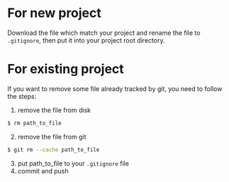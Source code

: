 # For new project

Download the file which match your project and rename the file to `.gitignore`, then put it into your project root directory.

# For existing project

If you want to remove some file already tracked by git, you need to follow the steps:
1. remove the file from disk
```bash
$ rm path_to_file
```
2. remove the file from git
```bash
$ git rm --cache path_to_file
```
3. put path_to_file to your `.gitignore` file
4. commit and push